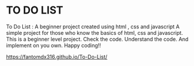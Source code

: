 # TO DO LIST
To Do List : A beginner project created using html , css and javascript
A simple project for those who know the basics of html, css and javascript. This is a beginner level project.
Check the code.
Understand the code.
And implement on you own.
Happy coding!!

https://fantomdx316.github.io/To-Do-List/
